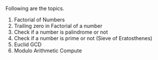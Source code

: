 Following are the topics.

1. Factorial of Numbers
2. Trailing zero in Factorial of a number
3. Check if a number is palindrome or not
4. Check if a number is prime or not (Sieve of Eratosthenes) 
5. Euclid GCD
6. Modulo Arithmetic Compute